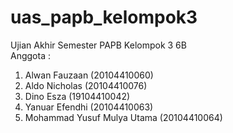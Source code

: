 # uas_papb_kelompok3
Ujian Akhir Semester PAPB Kelompok 3 6B<br>
Anggota :<br>
1. Alwan Fauzaan               (20104410060)<br>
2. Aldo Nicholas               (20104410076)<br>
3. Dino Esza                   (19104410042)<br>
4. Yanuar Efendhi              (20104410063)<br>
5. Mohammad Yusuf Mulya Utama  (20104410064)
